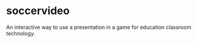 # soccervideo
An interactive way to use a presentation in a game for education classroom technology.
